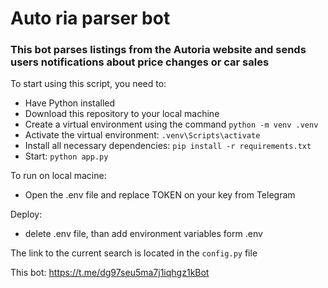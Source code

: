 # Auto ria parser bot


### This bot parses listings from the Autoria website and sends users notifications about price changes or car sales

To start using this script, you need to:
- Have Python installed
- Download this repository to your local machine
- Create a virtual environment using the command ```python -m venv .venv```
- Activate the virtual environment: ```.venv\Scripts\activate```
- Install all necessary dependencies: ```pip install -r requirements.txt```
- Start: ```python app.py```

To run on local macine:
- Open the .env file and replace TOKEN on your key from Telegram

Deploy:
- delete .env file, than add environment variables form .env

The link to the current search is located in the ```config.py``` file

This bot: https://t.me/dg97seu5ma7j1iqhgz1kBot